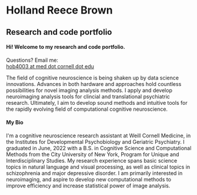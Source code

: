 # Holland Reece Brown
## Research and code portfolio

#### Hi! Welcome to my research and code portfolio.

Questions? Email me:<br>
[hob4003 at med dot cornell dot edu](mailto:hob4003@med.cornell.edu)

<p>The field of cognitive neuroscience is being shaken up by data science innovations. Advances in both hardware and approaches hold countless possibilities for novel imaging analysis methods. I apply and develop neuroimaging analysis tools for clincial and translational psychiatric research. Ultimately, I aim to develop sound methods and intuitive tools for the rapidly evolving field of computational cognitive neuroscience.<p>

#### My Bio

<p>I'm a cognitive neuroscience research assistant at Weill Cornell Medicine, in the Institutes for Developmental Psychobiology and Geriatric Psychiatry. I graduated in June, 2022 with a B.S. in Cognitive Science and Computational Methods from the City University of New York, Program for Unique and Interdisciplinary Studies. My research experience spans basic science topics in natural language and visual processing, as well as clinical topics in schizophrenia and major depressive disorder. I am primarily interested in neuroimaging, and aspire to develop new computational methods to improve efficiency and increase statistical power of image analysis.<p>




